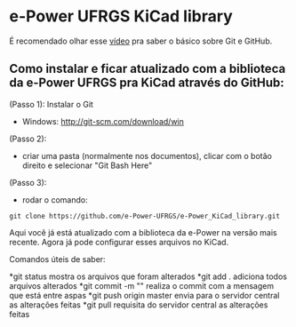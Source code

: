 # e-Power UFRGS KiCad library

É recomendado olhar esse [vídeo](https://www.youtube.com/watch?v=SWYqp7iY_Tc) pra saber o básico sobre Git e GitHub.

## Como instalar e ficar atualizado com a biblioteca da e-Power UFRGS pra KiCad através do GitHub:

(Passo 1): Instalar o Git

- Windows: http://git-scm.com/download/win

(Passo 2):

- criar uma pasta (normalmente nos documentos), clicar com o botão direito e selecionar "Git Bash Here"

(Passo 3): 
- rodar o comando:
```
git clone https://github.com/e-Power-UFRGS/e-Power_KiCad_library.git
```

Aqui você já está atualizado com a biblioteca da e-Power na versão mais recente. Agora já pode configurar esses arquivos no KiCad.

Comandos úteis de saber:

*git status                   mostra os arquivos que foram alterados
*git add .                    adiciona todos arquivos alterados
*git commit -m "<message>"    realiza o commit com a mensagem que está entre aspas
*git push origin master       envia para o servidor central as alterações feitas
*git pull                     requisita do servidor central as alterações feitas

